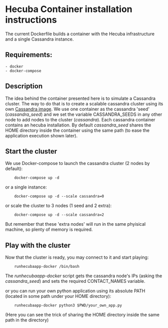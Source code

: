 Hecuba Container installation instructions
==========================================
The current Dockerfile builds a container with the Hecuba infrastructure and a
single Cassandra instance.

Requirements:
-------------
    - docker
    - docker-compose

Description
-----------
The idea behind the container presented here is to simulate a Cassandra cluster. The way to do that is to create a scalable cassandra cluster using its own [Cassandra image](https://hub.docker.com/_/cassandra/). We use one container as the cassandra 'seed' (*cassandra_seed*) and we set  the variable CASSANDRA_SEEDS in any other node to add nodes to the cluster (*cassandra*).
Each cassandra container contains an hecuba installation. By default *cassandra_seed* shares the HOME directory inside the container using the same path (to ease the application execution shown later).


Start the cluster
-----------------
We use Docker-compose to launch the cassandra cluster (2 nodes by default):

~~~
    docker-compose up -d
~~~


or a single instance:

~~~
    docker-compose up -d --scale cassandra=0
~~~

or scale the cluster to 3 nodes (1 seed and 2 extra):

~~~
    docker-compose up -d --scale cassandra=2
~~~

But remember that these 'extra nodes' will run in the same phyisical machine, so plenty of memory is required.


Play with the cluster
---------------------
Now that the cluster is ready, you may connect to it and start playing:

~~~
	runhecubaapp-docker /bin/bash
~~~

The *runhecubaapp-docker* script gets the cassandra node's IPs (asking the *cassandra_seed*) and sets the required CONTACT_NAMES variable.


or you can run your own python application using its absolute PATH (located in some path under your HOME directory):

~~~
	runhecubaapp-docker python3 $PWD/your_own_app.py
~~~

(Here you can see the trick of sharing the HOME directory inside the same path in the directory)

